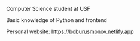 Computer Science student at USF 

Basic knowledge of Python and frontend

Personal website: https://boburusmonov.netlify.app


